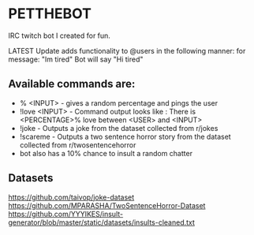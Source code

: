 # PETTHEBOT
IRC twitch bot I created for fun. 

LATEST Update adds functionality to @users in the following manner: for message: "Im tired" Bot will say "Hi tired"

## Available commands are:
* % \<INPUT> - gives a random percentage and pings the user
* !love \<INPUT> - Command output looks like : There is \<PERCENTAGE>% love between \<USER> and \<INPUT>
* !joke -  Outputs a joke from the dataset collected from r/jokes
* !scareme - Outputs a two sentence horror story from the dataset collected from r/twosentencehorror
* bot also has a 10% chance to insult a random chatter
  
## Datasets
  https://github.com/taivop/joke-dataset <br>
  https://github.com/MPARASHA/TwoSentenceHorror-Dataset <br>
  https://github.com/YYYIKES/insult-generator/blob/master/static/datasets/insults-cleaned.txt
